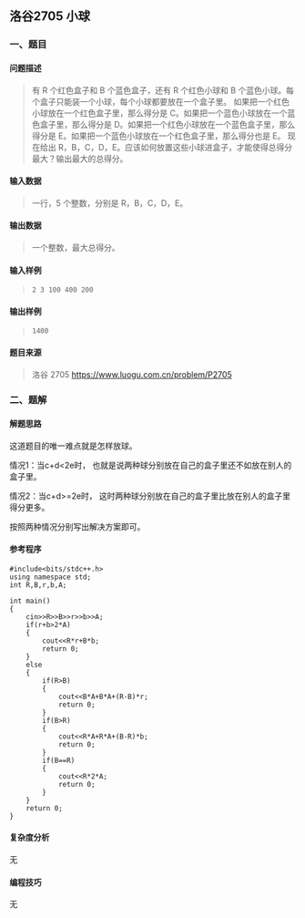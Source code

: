 ## 洛谷2705  小球

### 一、题目

#### 问题描述

> 有 R 个红色盒子和 B 个蓝色盒子，还有 R 个红色小球和 B 个蓝色小球。每个盒子只能装一个小球，每个小球都要放在一个盒子里。 如果把一个红色小球放在一个红色盒子里，那么得分是 C。如果把一个蓝色小球放在一个蓝色盒子里，那么得分是 D。如果把一个红色小球放在一个蓝色盒子里，那么得分是 E。如果把一个蓝色小球放在一个红色盒子里，那么得分也是 E。 现在给出 R，B，C，D，E。应该如何放置这些小球进盒子，才能使得总得分最大？输出最大的总得分。

#### 输入数据

> 一行，5 个整数，分别是 R，B，C，D，E。

#### 输出数据

> 一个整数，最大总得分。

#### 输入样例

> ```
> 2 3 100 400 200
> ```

#### 输出样例

> ```
> 1400
> ```

#### 题目来源

> 洛谷 2705  https://www.luogu.com.cn/problem/P2705

### 二、题解

#### 解题思路

这道题目的唯一难点就是怎样放球。

情况1：当c+d<2e时，
也就是说两种球分别放在自己的盒子里还不如放在别人的盒子里。

情况2：当c+d>=2e时，
这时两种球分别放在自己的盒子里比放在别人的盒子里得分更多。

按照两种情况分别写出解决方案即可。

#### 参考程序

```
#include<bits/stdc++.h>
using namespace std;
int R,B,r,b,A;

int main()
{
	cin>>R>>B>>r>>b>>A;
	if(r+b>2*A)
	{
		cout<<R*r+B*b;
		return 0;
	}
	else
	{
		if(R>B)
		{
			cout<<B*A+B*A+(R-B)*r;
			return 0;
		}
		if(B>R)
		{
			cout<<R*A+R*A+(B-R)*b;
			return 0;
		}
		if(B==R)
		{
			cout<<R*2*A;
			return 0;
		}
	}
	return 0;
}
```

#### 复杂度分析

无

#### 编程技巧

无
